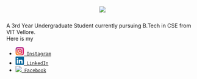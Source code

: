 <h3></h3>
<h1 align="center">
  <a href="https://git.io/typing-svg">
    <img src="https://readme-typing-svg.herokuapp.com?font=Bradley+Hand+ITC&size=35&duration=3000&color=006400&background=FFA21E00&multiline=true&width=500&height=100&lines=Welcome+To+My+Profile...;I+am+Abhishek+Krishna+!!"></a></h1>
A 3rd Year Undergraduate Student currently pursuing B.Tech in CSE from VIT Vellore.
<br>
Here is my <ul>
	<li><code><a href="https://www.instagram.com/akrishna5/" title="Instagram Profile"><img width="22" src="images/instagram.svg"> Instagram</a></code></li>
	<li><code><a href="www.linkedin.com/in/akrishna05/" title="LinkedIn Profile"><img width="22" src="images/linkedin.svg"> LinkedIn</a></code></li>
	<li><code><a href="https://www.facebook.com/krishnaRAZE/" title="Facebook Profile"><img width="22" src="images/facebook.svg"> Facebook</a></code></li>
</ul>
